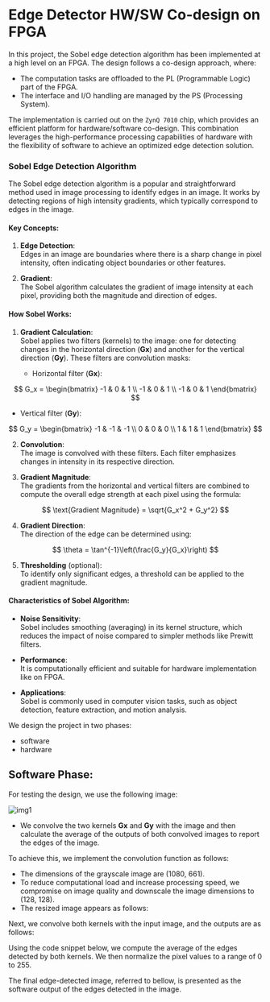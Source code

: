 # Edge Detector HW/SW Co-design on FPGA


In this project, the Sobel edge detection algorithm has been implemented at a high level on an FPGA. The design follows a co-design approach, where:

* The computation tasks are offloaded to the PL (Programmable Logic) part of the FPGA.
* The interface and I/O handling are managed by the PS (Processing System).

The implementation is carried out on the `ZynQ 7010` chip, which provides an efficient platform for hardware/software co-design. This combination leverages the high-performance processing capabilities of hardware with the flexibility of software to achieve an optimized edge detection solution.



### Sobel Edge Detection Algorithm

The Sobel edge detection algorithm is a popular and straightforward method used in image processing to identify edges in an image. It works by detecting regions of high intensity gradients, which typically correspond to edges in the image.

#### Key Concepts:

1. **Edge Detection**:  
   Edges in an image are boundaries where there is a sharp change in pixel intensity, often indicating object boundaries or other features.

2. **Gradient**:  
   The Sobel algorithm calculates the gradient of image intensity at each pixel, providing both the magnitude and direction of edges.

#### How Sobel Works:

1. **Gradient Calculation**:  
   Sobel applies two filters (kernels) to the image: one for detecting changes in the horizontal direction (**Gx**) and another for the vertical direction (**Gy**). These filters are convolution masks:

   - Horizontal filter (**Gx**):  

$$
     G_x =
     \begin{bmatrix}
     -1 & 0 & 1 \\
     -1 & 0 & 1 \\
     -1 & 0 & 1
     \end{bmatrix}
$$

   - Vertical filter (**Gy**):  

$$
     G_y =
     \begin{bmatrix}
     -1 & -1 & -1 \\
      0 &  0 &  0 \\
      1 &  1 &  1
     \end{bmatrix}
$$

2. **Convolution**:  
   The image is convolved with these filters. Each filter emphasizes changes in intensity in its respective direction.

3. **Gradient Magnitude**:  
   The gradients from the horizontal and vertical filters are combined to compute the overall edge strength at each pixel using the formula:

$$
    \text{Gradient Magnitude} = \sqrt{G_x^2 + G_y^2}
$$

4. **Gradient Direction**:  
   The direction of the edge can be determined using:

$$
    \theta = \tan^{-1}\left(\frac{G_y}{G_x}\right)
$$

5. **Thresholding** (optional):  
   To identify only significant edges, a threshold can be applied to the gradient magnitude.

#### Characteristics of Sobel Algorithm:

- **Noise Sensitivity**:  
  Sobel includes smoothing (averaging) in its kernel structure, which reduces the impact of noise compared to simpler methods like Prewitt filters.
  
- **Performance**:  
  It is computationally efficient and suitable for hardware implementation like on FPGA.

- **Applications**:  
  Sobel is commonly used in computer vision tasks, such as object detection, feature extraction, and motion analysis.



We design the project in two phases:
- software 
- hardware

## Software Phase:
For testing the design, we use the following image:

![img1](Doc/Images/test_img)


* We convolve the two kernels **Gx** and **Gy** with the image and then calculate the average of the outputs of both convolved images to report the edges of the image.

To achieve this, we implement the convolution function as follows:

* The dimensions of the grayscale image are (1080, 661).
* To reduce computational load and increase processing speed, we compromise on image quality and downscale the image dimensions to (128, 128).
* The resized image appears as follows:




Next, we convolve both kernels with the input image, and the outputs are as follows:




Using the code snippet below, we compute the average of the edges detected by both kernels. We then normalize the pixel values to a range of 0 to 255.


The final edge-detected image, referred to bellow, is presented as the software output of the edges detected in the image.

